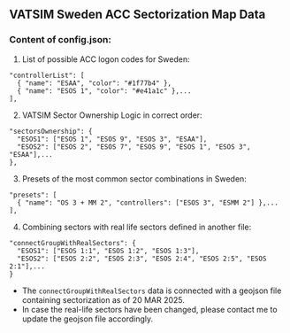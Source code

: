 ## VATSIM Sweden ACC Sectorization Map Data

### Content of config.json:


1. List of possible ACC logon codes for Sweden:
```
"controllerList": [
  { "name": "ESAA", "color": "#1f77b4" },
  { "name": "ESOS 1", "color": "#e41a1c" },...
],
```

2. VATSIM Sector Ownership Logic in correct order:
```
"sectorsOwnership": {
  "ESOS1": ["ESOS 1", "ESOS 9", "ESOS 3", "ESAA"],
  "ESOS2": ["ESOS 2", "ESOS 7", "ESOS 9", "ESOS 1", "ESOS 3", "ESAA"],...
},
````

3. Presets of the most common sector combinations in Sweden:
```
"presets": [
  { "name": "OS 3 + MM 2", "controllers": ["ESOS 3", "ESMM 2"] },...
],
````

4. Combining sectors with real life sectors defined in another file:
```
"connectGroupWithRealSectors": {
  "ESOS1": ["ESOS 1:1", "ESOS 1:2", "ESOS 1:3"],
  "ESOS2": ["ESOS 2:2", "ESOS 2:3", "ESOS 2:4", "ESOS 2:5", "ESOS 2:1"],...
}
````

- The ``connectGroupWithRealSectors`` data is connected with a geojson file containing sectorization as of 20 MAR 2025.
- In case the real-life sectors have been changed, please contact me to update the geojson file accordingly.

